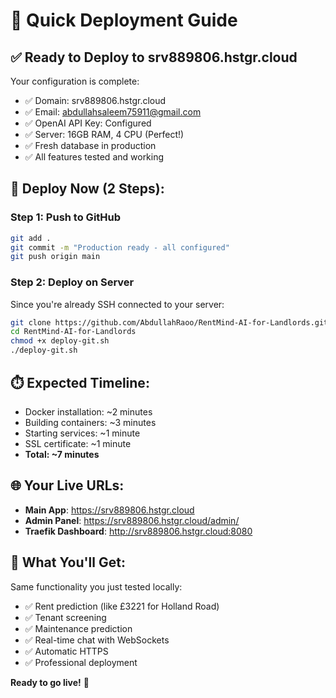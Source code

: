 # 🚀 Quick Deployment Guide

## ✅ Ready to Deploy to srv889806.hstgr.cloud

Your configuration is complete:
- ✅ Domain: srv889806.hstgr.cloud  
- ✅ Email: abdullahsaleem75911@gmail.com
- ✅ OpenAI API Key: Configured
- ✅ Server: 16GB RAM, 4 CPU (Perfect!)
- ✅ Fresh database in production
- ✅ All features tested and working

## 🚀 Deploy Now (2 Steps):

### Step 1: Push to GitHub
```bash
git add .
git commit -m "Production ready - all configured"
git push origin main
```

### Step 2: Deploy on Server
Since you're already SSH connected to your server:
```bash
git clone https://github.com/AbdullahRaoo/RentMind-AI-for-Landlords.git
cd RentMind-AI-for-Landlords
chmod +x deploy-git.sh
./deploy-git.sh
```

## ⏱️ Expected Timeline:
- Docker installation: ~2 minutes
- Building containers: ~3 minutes  
- Starting services: ~1 minute
- SSL certificate: ~1 minute
- **Total: ~7 minutes**

## 🌐 Your Live URLs:
- **Main App**: https://srv889806.hstgr.cloud
- **Admin Panel**: https://srv889806.hstgr.cloud/admin/
- **Traefik Dashboard**: http://srv889806.hstgr.cloud:8080

## 🎉 What You'll Get:
Same functionality you just tested locally:
- ✅ Rent prediction (like £3221 for Holland Road)
- ✅ Tenant screening
- ✅ Maintenance prediction
- ✅ Real-time chat with WebSockets
- ✅ Automatic HTTPS
- ✅ Professional deployment

**Ready to go live!** 🚀
